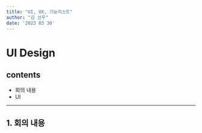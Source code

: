 ```yaml
---
title: "UI, UX, 기능리스트"
author: "김 선우"
date: '2023 03 30'
---
```


UI Design
=========================

contents
---------------
+ 회의 내용
+ UI

* * *

## 1. 회의 내용
